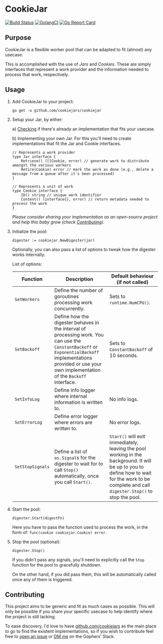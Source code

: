 # CookieJar

[![Build Status](https://travis-ci.org/cookiejars/cookiejar.svg?branch=master)](https://travis-ci.org/cookiejars/cookiejar)
[![GolangCI](https://golangci.com/badges/github.com/cookiejars/cookiejar.svg)](https://golangci.com/r/github.com/cookiejars/cookiejar)
[![Go Report Card](https://goreportcard.com/badge/github.com/cookiejars/cookiejar)](https://goreportcard.com/report/github.com/cookiejars/cookiejar)

## Purpose

CookieJar is a flexible worker pool that can be adapted to fit (almost) any usecase.

This is accomplished with the use of _Jars_ and _Cookies_. These are simply interfaces that represent a work provider
and the information needed to process that work, respectively.

## Usage

1. Add CookieJar to your project:

   `go get -u github.com/cookiejars/cookiejar`

2. Setup your Jar, by either:

   a) [Checking](https://github.com/cookiejars) if there's already an implementation that fits your usecase.

   b) Implementing your own Jar. For this you'll need to create implementations that fit the Jar and Cookie interfaces.

    ```golang
    // Represents a work provider
    type Jar interface {
        Retrieve() ([]Cookie, error) // generate work to distribute amongst the various workers
        Retire(Cookie) error // mark the work as done (e.g., delete a message from a queue after it's been processed)
    }

    // Represents a unit of work
    type Cookie interface {
        ID() string // unique work identifier
        Content() (interface{}, error) // return metadata needed to process the work
    }
    ```

   _Please consider sharing your implementation as an open-source project and help this baby grow
   (check [Contributing](#contributing))._

3. Initialize the pool:

    ```golang
    digester := cookiejar.NewDigester(jar)
    ```

    Optionally, you can also pass a list of options to tweak how the digester works internally.

    List of options:

    Function | Description | Default behaviour (if not called)
    --- | --- | ---
    `SetWorkers` | Define the number of goroutines processing work concurrently. | Sets to `runtime.NumCPU()`.
    `SetBackoff` | Define how the digester behaves in the interval of processing work. You can use the `ConstantBackoff` or `ExponentialBackoff` implementations provided or use your own implementation of the `Backoff` interface. | Sets to `ConstantBackoff` of 10 seconds.
    `SetInfoLog` | Define info logger where internal information is written to. | No info logs.
    `SetErrorLog` | Define error logger where errors are written to. | No error logs.
    `SetStopSignals` | Define a list of `os.Signal`s for the digester to wait for to call `Stop()` automatically, once you call `Start()`. | `Start()` will exit immediately, leaving the pool working in the background. It will be up to you to define how to wait for the work to be complete and call `digester.Stop()` to stop the pool.

4. Start the pool:

    ```golang
    digester.Start(digestFn)
    ```

    Here you have to pass the function used to process the work, in the form of: `func(cookie cookiejar.Cookie) error`.

5. Stop the pool (optional):

    ```golang
    digester.Stop()
    ```

   If you didn't pass any signals, you'll need to explicitly call the `Stop` function for the pool to gracefully shutdown.

   On the other hand, if you did pass them, this will be automatically called once any of them is triggered.

## Contributing

This project aims to be generic and fit as much cases as possible. This will only be possible if you share your
specific usecase to help identify where the project is still lacking.

To ease discovery, I'd love to have [github.com/cookiejars](https://github.com/cookiejars) as the main place to go to
find the existent implementations, so if you wish to contribute feel free to [open an issue](/issues/new) or
[DM me](https://gophers.slack.com/team/U6FQ0K82K) on the Gophers' Slack.
